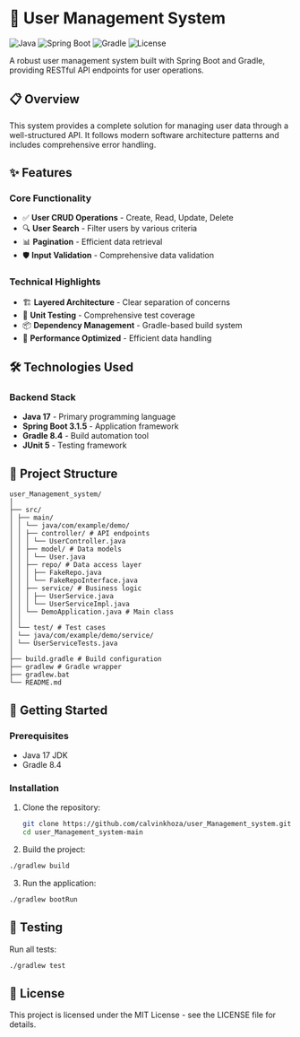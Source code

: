 # 👥 User Management System

![Java](https://img.shields.io/badge/Java-17-blue)
![Spring Boot](https://img.shields.io/badge/Spring_Boot-3.1.5-brightgreen)
![Gradle](https://img.shields.io/badge/Gradle-8.4-orange)
![License](https://img.shields.io/badge/License-MIT-yellow)

A robust user management system built with Spring Boot and Gradle, providing RESTful API endpoints for user operations.

## 📋 Overview

This system provides a complete solution for managing user data through a well-structured API. It follows modern software architecture patterns and includes comprehensive error handling.

## ✨ Features

### Core Functionality
- ✅ **User CRUD Operations** - Create, Read, Update, Delete
- 🔍 **User Search** - Filter users by various criteria
- 📊 **Pagination** - Efficient data retrieval
- 🛡️ **Input Validation** - Comprehensive data validation

### Technical Highlights
- 🏗️ **Layered Architecture** - Clear separation of concerns
- 🧪 **Unit Testing** - Comprehensive test coverage
- 📦 **Dependency Management** - Gradle-based build system
- 🚀 **Performance Optimized** - Efficient data handling

## 🛠️ Technologies Used

### Backend Stack
- **Java 17** - Primary programming language
- **Spring Boot 3.1.5** - Application framework
- **Gradle 8.4** - Build automation tool
- **JUnit 5** - Testing framework

## 📁 Project Structure
```
user_Management_system/
│
├── src/
│ ├── main/
│ │ └── java/com/example/demo/
│ │ ├── controller/ # API endpoints
│ │ │ └── UserController.java
│ │ ├── model/ # Data models
│ │ │ └── User.java
│ │ ├── repo/ # Data access layer
│ │ │ ├── FakeRepo.java
│ │ │ └── FakeRepoInterface.java
│ │ ├── service/ # Business logic
│ │ │ ├── UserService.java
│ │ │ └── UserServiceImpl.java
│ │ └── DemoApplication.java # Main class
│ │
│ └── test/ # Test cases
│ └── java/com/example/demo/service/
│ └── UserServiceTests.java
│
├── build.gradle # Build configuration
├── gradlew # Gradle wrapper
├── gradlew.bat
└── README.md
```

## 🚀 Getting Started

### Prerequisites
- Java 17 JDK
- Gradle 8.4

### Installation
1. Clone the repository:
   ```bash
   git clone https://github.com/calvinkhoza/user_Management_system.git
   cd user_Management_system-main
   ```
2. Build the project:

```bash
./gradlew build
```
3. Run the application:

```bash
./gradlew bootRun
```

## 🧪 Testing
Run all tests:

```bash
./gradlew test
```

## 📜 License
This project is licensed under the MIT License - see the LICENSE file for details.
